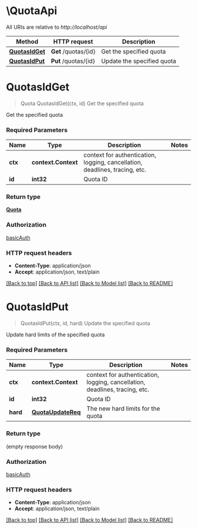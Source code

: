 # \QuotaApi

All URIs are relative to *http://localhost/api*

Method | HTTP request | Description
------------- | ------------- | -------------
[**QuotasIdGet**](QuotaApi.md#QuotasIdGet) | **Get** /quotas/{id} | Get the specified quota
[**QuotasIdPut**](QuotaApi.md#QuotasIdPut) | **Put** /quotas/{id} | Update the specified quota


# **QuotasIdGet**
> Quota QuotasIdGet(ctx, id)
Get the specified quota

Get the specified quota

### Required Parameters

Name | Type | Description  | Notes
------------- | ------------- | ------------- | -------------
 **ctx** | **context.Context** | context for authentication, logging, cancellation, deadlines, tracing, etc.
  **id** | **int32**| Quota ID | 

### Return type

[**Quota**](Quota.md)

### Authorization

[basicAuth](../README.md#basicAuth)

### HTTP request headers

 - **Content-Type**: application/json
 - **Accept**: application/json, text/plain

[[Back to top]](#) [[Back to API list]](../README.md#documentation-for-api-endpoints) [[Back to Model list]](../README.md#documentation-for-models) [[Back to README]](../README.md)

# **QuotasIdPut**
> QuotasIdPut(ctx, id, hard)
Update the specified quota

Update hard limits of the specified quota

### Required Parameters

Name | Type | Description  | Notes
------------- | ------------- | ------------- | -------------
 **ctx** | **context.Context** | context for authentication, logging, cancellation, deadlines, tracing, etc.
  **id** | **int32**| Quota ID | 
  **hard** | [**QuotaUpdateReq**](QuotaUpdateReq.md)| The new hard limits for the quota | 

### Return type

 (empty response body)

### Authorization

[basicAuth](../README.md#basicAuth)

### HTTP request headers

 - **Content-Type**: application/json
 - **Accept**: application/json, text/plain

[[Back to top]](#) [[Back to API list]](../README.md#documentation-for-api-endpoints) [[Back to Model list]](../README.md#documentation-for-models) [[Back to README]](../README.md)

